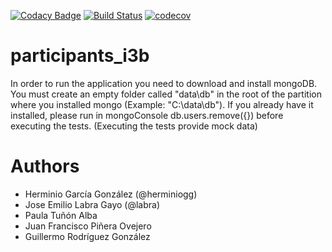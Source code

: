 [![Codacy Badge](https://api.codacy.com/project/badge/Grade/6adc0b19bd9347efbca7d72f91b94f4d)](https://www.codacy.com/app/juanfpo96/participants_i3b?utm_source=github.com&amp;utm_medium=referral&amp;utm_content=Arquisoft/participants_i3b&amp;utm_campaign=Badge_Grade)
[![Build Status](https://travis-ci.org/Arquisoft/Agents_i1a.svg?branch=master)](https://travis-ci.org/Arquisoft/Agents_i1a)
[![codecov](https://codecov.io/gh/Arquisoft/Agents_i1a/branch/master/graph/badge.svg)](https://codecov.io/gh/Arquisoft/Agents_i1a)


# participants_i3b


In order to run the application you need to download and install mongoDB. You must create an empty folder called "data\db" in the root of the partition where you installed mongo (Example: "C:\data\db"). If you already have it installed, please run in mongoConsole db.users.remove({}) before executing the tests. (Executing the tests provide mock data)

# Authors

- Herminio García González (@herminiogg)
- Jose Emilio Labra Gayo (@labra)
- Paula Tuñón Alba
- Juan Francisco Piñera Ovejero
- Guillermo Rodríguez González 
